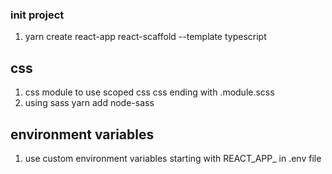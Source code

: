 ### init project
1. yarn create react-app react-scaffold --template typescript

## css
1. css module
   to use scoped css  css ending with .module.scss
2. using sass
   yarn add node-sass

## environment variables
1. use custom environment variables starting with REACT_APP_ in .env file